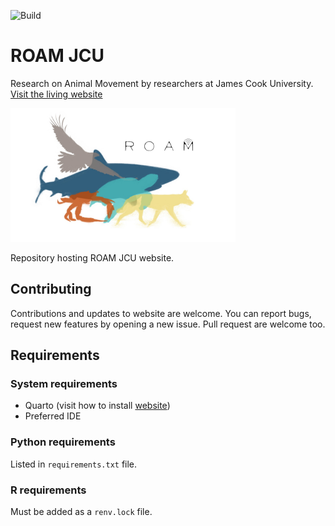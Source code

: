 ![Build](https://github.com/ROAM-JCU/roam-website/actions/workflows/publish.yml/badge.svg)

# ROAM JCU

Research on Animal Movement by researchers at James Cook University. [Visit the living website](https://ROAM-JCU.github.io/roam-website/)

<img src="src/roam_logo.JPG" height="214" width="360">

Repository hosting ROAM JCU website.

## Contributing

Contributions and updates to website are welcome. You can report bugs, request new features by opening a new issue. Pull request are welcome too.

## Requirements

### System requirements

- Quarto (visit how to install [website](https://quarto.org/docs/get-started/))
- Preferred IDE

### Python requirements

Listed in `requirements.txt` file.

### R requirements

Must be added as a `renv.lock` file.
